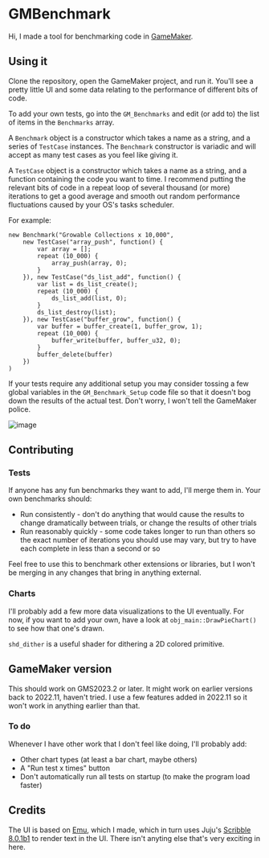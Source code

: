 # GMBenchmark

Hi, I made a tool for benchmarking code in [GameMaker](https://gamemaker.io/en).

## Using it

Clone the repository, open the GameMaker project, and run it. You'll see a pretty little UI and some data relating to the performance of different bits of code.

To add your own tests, go into the `GM_Benchmarks` and edit (or add to) the list of items in the `Benchmarks` array.

A `Benchmark` object is a constructor which takes a name as a string, and a series of `TestCase` instances. The `Benchmark` constructor is variadic and will accept as many test cases as you feel like giving it.

A `TestCase` object is a constructor which takes a name as a string, and a function containing the code you want to time. I recommend putting the relevant bits of code in a repeat loop of several thousand (or more) iterations to get a good average and smooth out random performance fluctuations caused by your OS's tasks scheduler.

For example:

    new Benchmark("Growable Collections x 10,000",
        new TestCase("array_push", function() {
            var array = [];
            repeat (10_000) {
                array_push(array, 0);
            }
        }), new TestCase("ds_list_add", function() {
            var list = ds_list_create();
            repeat (10_000) {
                ds_list_add(list, 0);
            }
            ds_list_destroy(list);
        }), new TestCase("buffer_grow", function() {
            var buffer = buffer_create(1, buffer_grow, 1);
            repeat (10_000) {
                buffer_write(buffer, buffer_u32, 0);
            }
            buffer_delete(buffer)
        })
    )

If your tests require any additional setup you may consider tossing a few global variables in the `GM_Benchmark_Setup` code file so that it doesn't bog down the results of the actual test. Don't worry, I won't tell the GameMaker police.

![image](https://user-images.githubusercontent.com/7087495/232585003-00a37367-fc97-4250-b349-f0774bf216b9.png)

## Contributing

### Tests

If anyone has any fun benchmarks they want to add, I'll merge them in. Your own benchmarks should:
 - Run consistently - don't do anything that would cause the results to change dramatically between trials, or change the results of other trials
 - Run reasonably quickly - some code takes longer to run than others so the exact number of iterations you should use may vary, but try to have each complete in less than a second or so

Feel free to use this to benchmark other extensions or libraries, but I won't be merging in any changes that bring in anything external.

### Charts

I'll probably add a few more data visualizations to the UI eventually. For now, if you want to add your own, have a look at `obj_main::DrawPieChart()` to see how that one's drawn.

`shd_dither` is a useful shader for dithering a 2D colored primitive.

## GameMaker version

This should work on GMS2023.2 or later. It might work on earlier versions back to 2022.11, haven't tried. I use a few features added in 2022.11 so it won't work in anything earlier than that.

### To do

Whenever I have other work that I don't feel like doing, I'll probably add:

 - Other chart types (at least a bar chart, maybe others)
 - A "Run test x times" button
 - Don't automatically run all tests on startup (to make the program load faster)

## Credits

The UI is based on [Emu](https://dragonite.itch.io/emu), which I made, which in turn uses Juju's [Scribble 8.0.1b1](https://github.com/JujuAdams/Scribble) to render text in the UI. There isn't anyting else that's very exciting in here.
